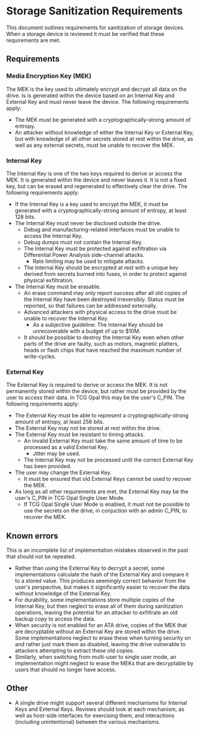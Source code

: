 # Storage Sanitization Requirements

This document outlines requirements for sanitization of storage devices. When a storage device is reviewed it must be verified that these requirements are met.

## Requirements

### Media Encryption Key (MEK)

The MEK is the key used to ultimately encrypt and decrypt all data on the drive. Is is generated within the device based on an Internal Key and External Key and must never leave the device. The following requirements apply:
* The MEK must be generated with a cryptographically-strong amount of entropy.
* An attacker without knowledge of either the Internal Key or External Key, but with knowledge of all other secrets stored at rest within the drive, as well as any external secrets, must be unable to recover the MEK.

### Internal Key

The Internal Key is one of the two keys required to derive or access the MEK. It is generated within the device and never leaves it. It is not a fixed key, but can be erased and regenerated to effectively clear the drive. The following requirements apply:
* If the Internal Key is a key used to encrypt the MEK, it must be generated with a cryptographically-strong amount of entropy, at least 128 bits.
* The Internal Key must never be disclosed outside the drive.
  * Debug and manufacturing-related interfaces must be unable to access the Internal Key.
  * Debug dumps must not contain the Internal Key.
  * The Internal Key must be protected against exfiltration via Differential Power Analysis side-channel attacks.
    * Rate limiting may be used to mitigate attacks.
  * The Internal Key should be encrypted at rest with a unique key derived from secrets burned into fuses, in order to protect against physical exfiltration.
* The Internal Key must be erasable.
  * An erase command may only report success after all old copies of the Internal Key have been destroyed irreversibly. Status must be reported, so that failures can be addressed externally.
  * Advanced attackers with physical access to the drive must be unable to recover the Internal Key.
    * As a subjective guideline: The Internal Key should be unrecoverable with a budget of up to $10M.
  * It should be possible to destroy the Internal Key even when other parts of the drive are faulty, such as motors, magnetic platters, heads or flash chips that have reached the maximum number of write-cycles.

### External Key

The External Key is required to derive or access the MEK. It is not permanently stored within the device, but rather must be provided by the user to access their data. In TCG Opal this may be the user's C_PIN. The following requirements apply:
* The External Key must be able to represent a cryptographically-strong amount of entropy, at least 256 bits.
* The External Key may not be stored at rest within the drive.
* The External Key must be resistant to timing attacks.
  * An invalid External Key must take the same amount of time to be processed as a valid External Key.
    * Jitter may be used.
  * The Internal Key may not be processed until the correct External Key has been provided.
* The user may change the External Key.
  * It must be ensured that old External Keys cannot be used to recover the MEK.
* As long as all other requirements are met, the External Key may be the user's C_PIN in TCG Opal Single User Mode.
  * If TCG Opal Single User Mode is enabled, it must not be possible to use the secrets on the drive, in conjuction with an admin C_PIN, to recover the MEK.

## Known errors

This is an incomplete list of implementation mistakes observed in the past that should not be repeated.
* Rather than using the External Key to decrypt a secret, some implementations calculate the hash of the External Key and compare it to a stored value. This produces seemingly correct behavior from the user's perspective, but makes it significantly easier to recover the data without knowledge of the External Key.
* For durability, some implementations store multiple copies of the Internal Key, but then neglect to erase all of them during sanitization operations, leaving the potential for an attacker to exfiltrate an old backup copy to access the data.
* When security is not enabled for an ATA drive, copies of the MEK that are decryptable without an External Key are stored within the drive. Some implementations neglect to erase these when turning security on and rather just mark them as disabled, leaving the drive vulnerable to attackers attempting to extract these old copies.
* Similarly, when switching from multi-user to single user mode, an implementation might neglect to erase the MEKs that are decryptable by users that should no longer have access.
 
## Other

* A single drive might support several different mechanisms for Internal Keys and External Keys. Reviews should look at each mechanism, as well as host-side interfaces for exercising them, and interactions (including unintentional) between the various mechanisms.
